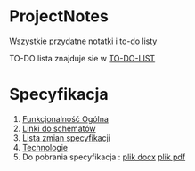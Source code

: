 # ProjectNotes
Wszystkie przydatne notatki i to-do listy 


TO-DO lista znajduje sie w [TO-DO-LIST](TO-DO-LIST.md)

# Specyfikacja 
1.  [Funkcjonalność Ogólna](Funkcje_Ogólne.md)
2.  [Linki do schematów](Linki_do_schematów.md)
3.  [Lista zmian specyfikacji](Lista_zmian.md)
4.  [Technologie](Technologie_Ogólnie)
5.  Do pobrania specyfikacja : [plik docx](S_IO2.doxc) [plik pdf](S_IO2.pdf)
   
